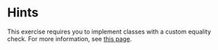 # Hints

This exercise requires you to implement classes with a custom equality check. For more information, see [this page](https://docs.microsoft.com/en-us/dotnet/api/system.object.equals).

